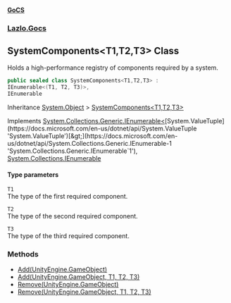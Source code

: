 #### [GoCS](./index.md 'index')
### [Lazlo.Gocs](./Lazlo-Gocs.md 'Lazlo.Gocs')
## SystemComponents&lt;T1,T2,T3&gt; Class
Holds a high-performance registry of components required by a system.  
```C#
public sealed class SystemComponents<T1,T2,T3> :
IEnumerable<(T1, T2, T3)>,
IEnumerable
```
Inheritance [System.Object](https://docs.microsoft.com/en-us/dotnet/api/System.Object 'System.Object') &gt; [SystemComponents&lt;T1,T2,T3&gt;](./Lazlo-Gocs-SystemComponents-T1_T2_T3-.md 'Lazlo.Gocs.SystemComponents&lt;T1,T2,T3&gt;')  

Implements [System.Collections.Generic.IEnumerable&lt;](https://docs.microsoft.com/en-us/dotnet/api/System.Collections.Generic.IEnumerable-1 'System.Collections.Generic.IEnumerable`1')[System.ValueTuple](https://docs.microsoft.com/en-us/dotnet/api/System.ValueTuple 'System.ValueTuple')[&gt;](https://docs.microsoft.com/en-us/dotnet/api/System.Collections.Generic.IEnumerable-1 'System.Collections.Generic.IEnumerable`1'), [System.Collections.IEnumerable](https://docs.microsoft.com/en-us/dotnet/api/System.Collections.IEnumerable 'System.Collections.IEnumerable')  
#### Type parameters
<a name='Lazlo-Gocs-SystemComponents-T1_T2_T3--T1'></a>
`T1`  
The type of the first required component.  
  
<a name='Lazlo-Gocs-SystemComponents-T1_T2_T3--T2'></a>
`T2`  
The type of the second required component.  
  
<a name='Lazlo-Gocs-SystemComponents-T1_T2_T3--T3'></a>
`T3`  
The type of the third required component.  
  
### Methods
- [Add(UnityEngine.GameObject)](./Lazlo-Gocs-SystemComponents-T1_T2_T3--Add(UnityEngine-GameObject).md 'Lazlo.Gocs.SystemComponents&lt;T1,T2,T3&gt;.Add(UnityEngine.GameObject)')
- [Add(UnityEngine.GameObject, T1, T2, T3)](./Lazlo-Gocs-SystemComponents-T1_T2_T3--Add(UnityEngine-GameObject_T1_T2_T3).md 'Lazlo.Gocs.SystemComponents&lt;T1,T2,T3&gt;.Add(UnityEngine.GameObject, T1, T2, T3)')
- [Remove(UnityEngine.GameObject)](./Lazlo-Gocs-SystemComponents-T1_T2_T3--Remove(UnityEngine-GameObject).md 'Lazlo.Gocs.SystemComponents&lt;T1,T2,T3&gt;.Remove(UnityEngine.GameObject)')
- [Remove(UnityEngine.GameObject, T1, T2, T3)](./Lazlo-Gocs-SystemComponents-T1_T2_T3--Remove(UnityEngine-GameObject_T1_T2_T3).md 'Lazlo.Gocs.SystemComponents&lt;T1,T2,T3&gt;.Remove(UnityEngine.GameObject, T1, T2, T3)')

